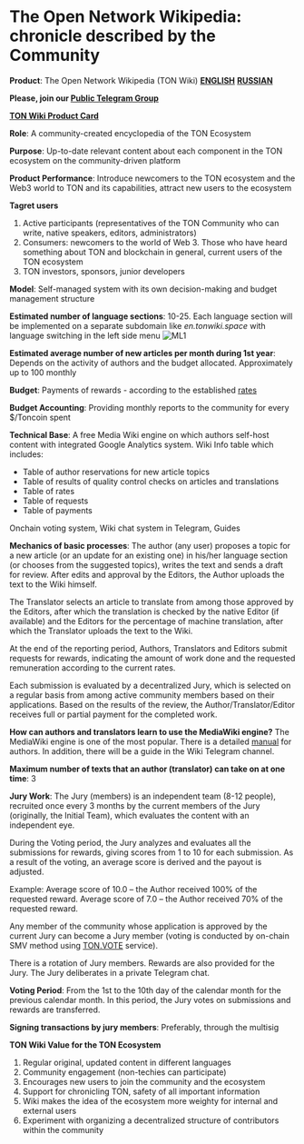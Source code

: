 # The Open Network Wikipedia: chronicle described by the Community

**Product**:
The Open Network Wikipedia (TON Wiki) 
**[ENGLISH](https://tonwiki.space/index.php?title=The_Open_Network)**
**[RUSSIAN](https://tonwiki.space/index.php?title=The_Open_Network_(TON))**

**Please, join our [Public Telegram Group](https://t.me/tonwiki_en)**  

**[TON Wiki Product Card](https://docs.google.com/document/d/1QOMMC-NjbotdSrnzUb_yTBohy2CXbCnKmAQCWpnXWs0/edit?usp=sharing)**

**Role**:
A community-created encyclopedia of the TON Ecosystem

**Purpose**:
Up-to-date relevant content about each component in the TON ecosystem on the community-driven platform

**Product Performance**:
Introduce newcomers to the TON ecosystem and the Web3 world to TON and its capabilities, attract new users to the ecosystem

**Tagret users**
1) Active participants (representatives of the TON Community who can write, native speakers, editors, administrators)
2) Consumers: newcomers to the world of Web 3. Those who have heard something about TON and blockchain in general, current users of the TON ecosystem
3) TON investors, sponsors, junior developers

**Model**:
Self-managed system with its own decision-making and budget management structure

**Estimated number of language sections**:
10-25. Each language section will be implemented on a separate subdomain like *en.tonwiki.space* with language switching in the left side menu
![ML1](https://github.com/timcom-pro/tonwiki/assets/115406028/347f659e-e330-4f55-a8a3-b38df815b7c3)

**Estimated average number of new articles per month during 1st year**:
Depends on the activity of authors and the budget allocated. Approximately up to 100 monthly

**Budget**:
Payments of rewards - according to the established [rates](https://docs.google.com/spreadsheets/d/1P_RuF04shL4G_YxzlbcDsNNE4yFqNm_NzzjfoTEHxnM/edit#gid=0)

**Budget Accounting**:
Providing monthly reports to the community for every $/Toncoin spent 

**Technical Base**:
A free Media Wiki engine on which authors self-host content with integrated Google Analytics system. Wiki Info table which includes: 
- Table of author reservations for new article topics
- Table of results of quality control checks on articles and translations
- Table of rates
- Table of requests
- Table of payments

Onchain voting system, Wiki chat system in Telegram, Guides

**Mechanics of basic processes**:
The author (any user) proposes a topic for a new article (or an update for an existing one) in his/her language section (or chooses from the suggested topics), writes the text and sends a draft for review. After edits and approval by the Editors, the Author uploads the text to the Wiki himself. 

The Translator selects an article to translate from among those approved by the Editors, after which the translation is checked by the native Editor (if available) and the Editors for the percentage of machine translation, after which the Translator uploads the text to the Wiki.

At the end of the reporting period, Authors, Translators and Editors submit requests for rewards, indicating the amount of work done and the requested remuneration according to the current rates.

Each submission is evaluated by a decentralized Jury, which is selected on a regular basis from among active community members based on their applications. Based on the results of the review, the Author/Translator/Editor receives full or partial payment for the completed work.

**How can authors and translators learn to use the MediaWiki engine?**
The MediaWiki engine is one of the most popular. There is a detailed [manual](https://www.mediawiki.org/wiki/Help:Editing_pages) for authors. In addition, there will be a guide in the Wiki Telegram channel. 

**Maximum number of texts that an author (translator) can take on at one time**: 3

**Jury Work**:
The Jury (members) is an independent team (8-12 people), recruited once every 3 months by the current members of the Jury (originally, the Initial Team), which evaluates the content with an independent eye. 

During the Voting period, the Jury analyzes and evaluates all the submissions for rewards, giving scores from 1 to 10 for each submission. As a result of the voting, an average score is derived and the payout is adjusted.

Example:
Average score of 10.0 – the Author received 100% of the requested reward. 
Average score of 7.0 – the Author received 70% of the requested reward.

Any member of the community whose application is approved by the current Jury can become a Jury member (voting is conducted by on-chain SMV method using [TON.VOTE](https://ton.vote/) service).

There is a rotation of Jury members. Rewards are also provided for the Jury. The Jury deliberates in a private Telegram chat.

**Voting Period**:
From the 1st to the 10th day of the calendar month for the previous calendar month. In this period, the Jury votes on submissions and rewards are transferred.

**Signing transactions by jury members**:
Preferably, through the multisig

**TON Wiki Value for the TON Ecosystem**
1) Regular original, updated content in different languages
2) Community engagement (non-techies can participate)
3) Encourages new users to join the community and the ecosystem
4) Support for chronicling TON, safety of all important information
5) Wiki makes the idea of the ecosystem more weighty for internal and external users
6) Experiment with organizing a decentralized structure of contributors within the community





